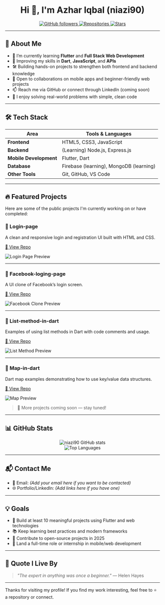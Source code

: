 <!-- GitHub Profile README for niazi90 -->

<h1 align="center">Hi 👋, I'm Azhar Iqbal (niazi90)</h1>

<p align="center">
  <a href="https://github.com/niazi90">
    <img alt="GitHub followers" src="https://img.shields.io/github/followers/niazi90?style=social" />
  </a>
  <a href="https://github.com/niazi90?tab=repositories">
    <img alt="Repositories" src="https://img.shields.io/github/repo-size/niazi90/Login-page?style=flat" />
  </a>
  <a href="https://github.com/niazi90?tab=stars">
    <img alt="Stars" src="https://img.shields.io/github/stars/niazi90?style=social" />
  </a>
</p>

---

## 🧠 About Me

- 🔭 I’m currently learning **Flutter** and **Full Stack Web Development**
- 🌱 Improving my skills in **Dart**, **JavaScript**, and **APIs**
- 🛠️ Building hands-on projects to strengthen both frontend and backend knowledge
- 👯 Open to collaborations on mobile apps and beginner-friendly web projects
- 📫 Reach me via GitHub or connect through LinkedIn (coming soon)
- 🧩 I enjoy solving real-world problems with simple, clean code

---

## 🛠️ Tech Stack

| Area | Tools & Languages |
|------|-------------------|
| **Frontend** | HTML5, CSS3, JavaScript |
| **Backend** | (Learning) Node.js, Express.js |
| **Mobile Development** | Flutter, Dart |
| **Database** | Firebase (learning), MongoDB (learning) |
| **Other Tools** | Git, GitHub, VS Code |

---

## 🔥 Featured Projects

Here are some of the public projects I'm currently working on or have completed:

### 📌 Login-page
A clean and responsive login and registration UI built with HTML and CSS.

[🔗 View Repo](https://github.com/niazi90/Login-page)

![Login Page Preview](https://raw.githubusercontent.com/niazi90/Login-page/main/assets/login-preview.png)

---

### 📌 Facebook-loging-page
A UI clone of Facebook’s login screen.

[🔗 View Repo](https://github.com/niazi90/Facebook-loging-page)

![Facebook Clone Preview](https://raw.githubusercontent.com/niazi90/Facebook-loging-page/main/assets/facebook-preview.png)

---

### 📌 List-method-in-dart
Examples of using list methods in Dart with code comments and usage.

[🔗 View Repo](https://github.com/niazi90/List-method-in-dart)

![List Method Preview](https://raw.githubusercontent.com/niazi90/List-method-in-dart/main/assets/list-preview.png)

---

### 📌 Map-in-dart
Dart map examples demonstrating how to use key/value data structures.

[🔗 View Repo](https://github.com/niazi90/Map-in-dart)

![Map Preview](https://raw.githubusercontent.com/niazi90/Map-in-dart/main/assets/map-preview.png)

> 🚀 More projects coming soon — stay tuned!

---

## 📊 GitHub Stats

<p align="center">
  <img src="https://github-readme-stats.vercel.app/api?username=niazi90&show_icons=true&theme=tokyonight" alt="niazi90 GitHub stats" />
  <br />
  <img src="https://github-readme-stats.vercel.app/api/top-langs/?username=niazi90&layout=compact&theme=tokyonight" alt="Top Languages" />
</p>

---

## 📬 Contact Me

- 📧 Email: *(Add your email here if you want to be contacted)*
- 🌐 Portfolio/LinkedIn: *(Add links here if you have one)*

---

## 💡 Goals

- 🎯 Build at least 10 meaningful projects using Flutter and web technologies
- 📚 Keep learning best practices and modern frameworks
- 🤝 Contribute to open-source projects in 2025
- 💼 Land a full-time role or internship in mobile/web development

---

## 🧠 Quote I Live By

> *"The expert in anything was once a beginner."* — Helen Hayes

---

Thanks for visiting my profile! If you find my work interesting, feel free to ⭐ a repository or connect.

